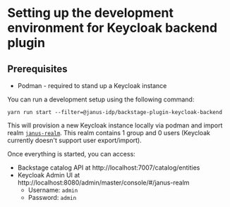 # Setting up the development environment for Keycloak backend plugin

## Prerequisites

- Podman - required to stand up a Keycloak instance

You can run a development setup using the following command:

```console
yarn run start --filter=@janus-idp/backstage-plugin-keycloak-backend
```

This will provision a new Keycloak instance locally via podman and import realm [`janus-realm`](./__fixtures__/keycloak-realm.json). This realm contains 1 group and 0 users (Keycloak currently doesn't support user export/import).

Once everything is started, you can access:

- Backstage catalog API at http://localhost:7007/catalog/entities
- Keycloak Admin UI at http://localhost:8080/admin/master/console/#/janus-realm
  - Username: `admin`
  - Password: `admin`
